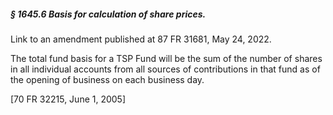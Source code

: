 ##### § 1645.6 Basis for calculation of share prices. #####

Link to an amendment published at 87 FR 31681, May 24, 2022.

The total fund basis for a TSP Fund will be the sum of the number of shares in all individual accounts from all sources of contributions in that fund as of the opening of business on each business day.

[70 FR 32215, June 1, 2005]